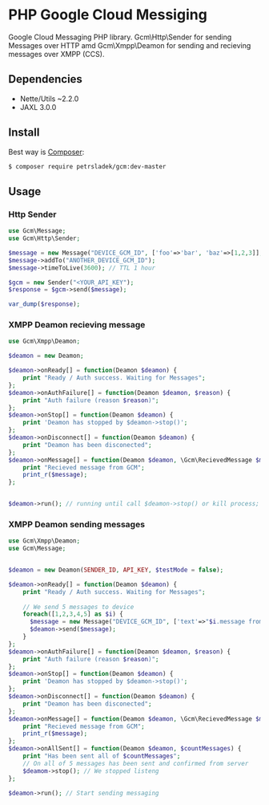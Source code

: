 # PHP Google Cloud Messiging
Google Cloud Messaging PHP library. Gcm\Http\Sender for sending Messages over HTTP amd Gcm\Xmpp\Deamon for sending and recieving messages over XMPP (CCS).

## Dependencies
- Nette/Utils ~2.2.0
- JAXL 3.0.0

## Install

Best way is [Composer](http://getcomposer.org/):

```sh
$ composer require petrsladek/gcm:dev-master
```

## Usage

### Http Sender

```php
use Gcm\Message;
use Gcm\Http\Sender;

$message = new Message("DEVICE_GCM_ID", ['foo'=>'bar', 'baz'=>[1,2,3]], "collapse-key-1");
$message->addTo("ANOTHER_DEVICE_GCM_ID");
$message->timeToLive(3600); // TTL 1 hour

$gcm = new Sender("<YOUR_API_KEY");
$response = $gcm->send($message);

var_dump($response);
```


### XMPP Deamon recieving message
```php
use Gcm\Xmpp\Deamon;

$deamon = new Deamon;

$deamon->onReady[] = function(Deamon $deamon) {
    print "Ready / Auth success. Waiting for Messages";
};
$deamon->onAuthFailure[] = function(Deamon $deamon, $reason) {
    print "Auth failure (reason $reason)";
};
$deamon->onStop[] = function(Deamon $deamon) {
    print 'Deamon has stopped by $deamon->stop()';
};
$deamon->onDisconnect[] = function(Deamon $deamon) {
    print "Deamon has been disconected";
};
$deamon->onMessage[] = function(Deamon $deamon, \Gcm\RecievedMessage $message) {
    print "Recieved message from GCM";
    print_r($message);
};


$deamon->run(); // running until call $deamon->stop() or kill process;
```


### XMPP Deamon sending messages
```php
use Gcm\Xmpp\Deamon;
use Gcm\Message;


$deamon = new Deamon(SENDER_ID, API_KEY, $testMode = false);

$deamon->onReady[] = function(Deamon $deamon) {
    print "Ready / Auth success. Waiting for Messages";
    
    // We send 5 messages to device
    foreach([1,2,3,4,5] as $i) {
      $message = new Message("DEVICE_GCM_ID", ['text'=>"$i.message from server"],  "collapse-key-$i");
      $deamon->send($message);
    }
};
$deamon->onAuthFailure[] = function(Deamon $deamon, $reason) {
    print "Auth failure (reason $reason)";
};
$deamon->onStop[] = function(Deamon $deamon) {
    print 'Deamon has stopped by $deamon->stop()';
};
$deamon->onDisconnect[] = function(Deamon $deamon) {
    print "Deamon has been disconected";
};
$deamon->onMessage[] = function(Deamon $deamon, \Gcm\RecievedMessage $message) {
    print "Recieved message from GCM";
    print_r($message);
};
$deamon->onAllSent[] = function(Deamon $deamon, $countMessages) {
    print "Has been sent all of $countMessages";
    // On all of 5 messages has been sent and confirmed from server
    $deamom->stop(); // We stopped listeng
};

$deamon->run(); // Start sending messaging
```
